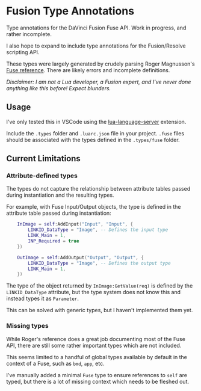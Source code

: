 # Fusion Type Annotations
Type annotations for the DaVinci Fusion Fuse API. Work in progress, and rather incomplete.

I also hope to expand to include type annotations for the Fusion/Resolve scripting API.

These types were largely generated by crudely parsing Roger Magnusson's [Fuse reference](https://github.com/EmberLightVFX/Fusion-Script-Docs). There are likely errors and incomplete definitions.

*Disclaimer: I am not a Lua developer, a Fusion expert, and I've never done anything like this before! Expect blunders.*

## Usage

I've only tested this in VSCode using the [lua-language-server](https://marketplace.visualstudio.com/items?itemName=sumneko.lua) extension.

Include the `.types` folder and `.luarc.json` file in your project. `.fuse` files should be associated with the types defined in the `.types/fuse` folder.

## Current Limitations

### Attribute-defined types

The types do not capture the relationship between attribute tables passed during instantiation and the resulting types.

For example, with Fuse Input/Output objects, the type is defined in the attribute table passed during instantiation:

```lua
    InImage = self:AddInput("Input", "Input", {
        LINKID_DataType = "Image", -- Defines the input type
        LINK_Main = 1,
        INP_Required = true
    })

    OutImage = self:AddOutput("Output", "Output", {
        LINKID_DataType = "Image", -- Defines the output type
        LINK_Main = 1,
    })
```

The type of the object returned by `InImage:GetValue(req)` is defined by the `LINKID_DataType` attribute, but the type system does not know this and instead types it as `Parameter`.

This can be solved with generic types, but I haven't implemented them yet.

### Missing types

While Roger's reference does a great job documenting most of the Fuse API, there are still some rather important types which are not included.

This seems limited to a handful of global types available by default in the context of a Fuse, such as `bmd`, `app`, etc.

I've manually added a minimal `Fuse` type to ensure references to `self` are typed, but there is a lot of missing context which needs to be fleshed out.